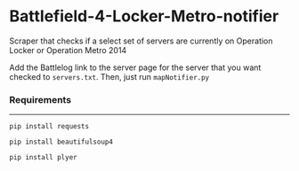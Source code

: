 # Battlefield-4-Locker-Metro-notifier
Scraper that checks if a select set of servers are currently on Operation Locker or Operation Metro 2014

Add the Battlelog link to the server page for the server that you want checked to `servers.txt`. Then, just run `mapNotifier.py`

### Requirements

-------------------

``pip install requests``

``pip install beautifulsoup4``

``pip install plyer``